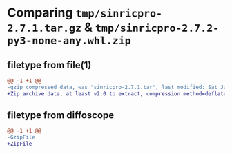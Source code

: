 # Comparing `tmp/sinricpro-2.7.1.tar.gz` & `tmp/sinricpro-2.7.2-py3-none-any.whl.zip`

## filetype from file(1)

```diff
@@ -1 +1 @@
-gzip compressed data, was "sinricpro-2.7.1.tar", last modified: Sat Jun 10 16:09:20 2023, max compression
+Zip archive data, at least v2.0 to extract, compression method=deflate
```

## filetype from diffoscope

```diff
@@ -1 +1 @@
-GzipFile
+ZipFile
```

